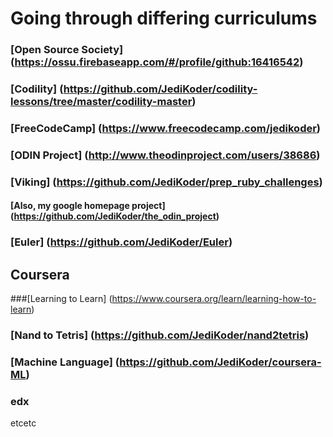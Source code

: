 # **Going through differing curriculums**

### [Open Source Society] (https://ossu.firebaseapp.com/#/profile/github:16416542)
### [Codility] (https://github.com/JediKoder/codility-lessons/tree/master/codility-master)
### [FreeCodeCamp] (https://www.freecodecamp.com/jedikoder)
### [ODIN Project] (http://www.theodinproject.com/users/38686) 
### [Viking] (https://github.com/JediKoder/prep_ruby_challenges)
#### [Also, my google homepage project] (https://github.com/JediKoder/the_odin_project)
### [Euler] (https://github.com/JediKoder/Euler)
## Coursera
###[Learning to Learn] (https://www.coursera.org/learn/learning-how-to-learn)
### [Nand to Tetris] (https://github.com/JediKoder/nand2tetris)
### [Machine Language] (https://github.com/JediKoder/coursera-ML)
### edx
etcetc
